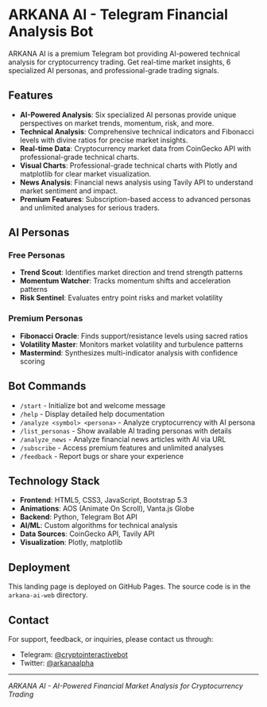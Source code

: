 # ARKANA AI - Telegram Financial Analysis Bot

ARKANA AI is a premium Telegram bot providing AI-powered technical analysis for cryptocurrency trading. Get real-time market insights, 6 specialized AI personas, and professional-grade trading signals.

## Features

- **AI-Powered Analysis**: Six specialized AI personas provide unique perspectives on market trends, momentum, risk, and more.
- **Technical Analysis**: Comprehensive technical indicators and Fibonacci levels with divine ratios for precise market insights.
- **Real-time Data**: Cryptocurrency market data from CoinGecko API with professional-grade technical charts.
- **Visual Charts**: Professional-grade technical charts with Plotly and matplotlib for clear market visualization.
- **News Analysis**: Financial news analysis using Tavily API to understand market sentiment and impact.
- **Premium Features**: Subscription-based access to advanced personas and unlimited analyses for serious traders.

## AI Personas

### Free Personas
- **Trend Scout**: Identifies market direction and trend strength patterns
- **Momentum Watcher**: Tracks momentum shifts and acceleration patterns
- **Risk Sentinel**: Evaluates entry point risks and market volatility

### Premium Personas
- **Fibonacci Oracle**: Finds support/resistance levels using sacred ratios
- **Volatility Master**: Monitors market volatility and turbulence patterns
- **Mastermind**: Synthesizes multi-indicator analysis with confidence scoring

## Bot Commands

- `/start` - Initialize bot and welcome message
- `/help` - Display detailed help documentation
- `/analyze <symbol> <persona>` - Analyze cryptocurrency with AI persona
- `/list_personas` - Show available AI trading personas with details
- `/analyze_news` - Analyze financial news articles with AI via URL
- `/subscribe` - Access premium features and unlimited analyses
- `/feedback` - Report bugs or share your experience

## Technology Stack

- **Frontend**: HTML5, CSS3, JavaScript, Bootstrap 5.3
- **Animations**: AOS (Animate On Scroll), Vanta.js Globe
- **Backend**: Python, Telegram Bot API
- **AI/ML**: Custom algorithms for technical analysis
- **Data Sources**: CoinGecko API, Tavily API
- **Visualization**: Plotly, matplotlib

## Deployment

This landing page is deployed on GitHub Pages. The source code is in the `arkana-ai-web` directory.

## Contact

For support, feedback, or inquiries, please contact us through:
- Telegram: [@cryptointeractivebot](https://t.me/cryptointeractivebot/1)
- Twitter: [@arkanaalpha](https://x.com/arkanaalpha)

---

*ARKANA AI - AI-Powered Financial Market Analysis for Cryptocurrency Trading*
